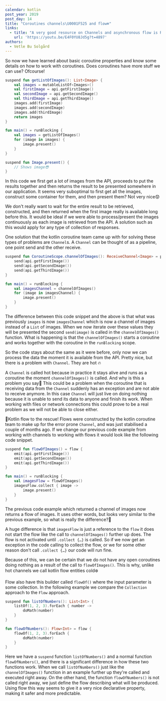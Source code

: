 ```yaml
---
calendar: kotlin
post_year: 2019
post_day: 14
title: "Coroutines channels\U0001F525 and flow❄️"
links:
  - title: "A very good resource on Channels and asynchronous flow is Roman Elizarov's talk on KotlinConf this year in Copenhagen (I was there!\U0001F929)"
    url: 'https://youtu.be/E4F0YU8Jd5g?t=4897'
authors:
  - Vetle Bu Solgård
---
```

So now we have learned about basic coroutine properties and know some details on how to work with coroutines. Does coroutines have more stuff we can use? Ofcourse! 

```kotlin
suspend fun getListOfImages(): List<Image> {
    val images = mutableListOf<Images>()
    val firstImage = api.getFirstImage()
    val secondImage = api.getSecondImage()
    val thirdImage = api.getThirdImage()
    images.add(firstImage)
    images.add(secondImage)
    images.add(thirdImage)
    return images
}

fun main() = runBlocking {
    val images = getListOfImages()
    for (image in images) {
        image.present()
    }
}

suspend fun Image.present() {
    // Shows image😎
}
```

In this code we first get a lot of images from the API, proceeds to put the results together and then returns the result to be presented somewhere in our application. It seems very suboptimal to first get all the images, construct some container for them, and then present them? Not very nice😟

We don't really want to wait for the entire result to be retrieved, constructed, and then returned when the first image really is available long before this. It would be ideal if we were able to process/present the images continuously as each image is retrieved from the API. A solution such as this would apply for any type of collection of responses.

One solution that the kotlin coroutine team came up with for solving these types of problems are `Channel`s. A `Channel` can be thought of as a pipeline, one point send and the other receive.

```kotlin
suspend fun CoroutineScope.channelOfImages(): ReceiveChannel<Image> = produce {
    send(api.getFirstImage())
    send(api.getSecondImage())
    send(api.getThirdImage())
}

fun main() = runBlocking {
    val imagesChannel = channelOfImages()
    for (image in imagesChannel) {
        image.present()
    }
}
```

The difference between this code snippet and the above is that what was previously `images` is now `imagesChannel` which is now a channel of images instead of a `List` of images. When we now iterate over these values they will be presented the second `send(image)` is called in the `channelOfImages()` function. What is happening is that the `channelOfImages()` starts a coroutine and works together with the coroutine in the `runBlocking` scope.

So the code stays about the same as it were before, only now we can process the data the moment it is available from the API. Pretty nice, but there is a problem with `Channel`. They are hot 🔥

A `Channel` is called hot because in practice it stays alive and runs as a coroutine the moment `channelOfImages()` is called. And why is this a problem you say🤔 This could be a problem when the coroutine that is receiving data from the `Channel` suddenly has an exception and are not able to receive anymore. In this case `Channel` will just live on doing nothing because it is unable to send its data to anyone and finish its work. When working with files or network connections this could prove to be a real problem as we will not be able to close either.

🌊Kotlin flow to the rescue! Flows were constructed by the kotlin coroutine team to make up for the error prone `Channel`, and was just stabilised a couple of months ago. If we change our previous code example from working with channels to working with flows it would look like the following code snippet.

```kotlin
suspend fun flowOfImages() = flow {
    emit(api.getFirstImage())
    emit(api.getSecondImage())
    emit(api.getThirdImage())
}

fun main() = runBlocking {
    val imagesFlow = flowOfImages()
    imagesFlow.collect { image ->
        image.present()
    }
}
```

The previous code example which returned a channel of images now returns a flow of images. It uses other words, but looks very similar to the previous example, so what is really the difference?🤔

A huge difference is that `imagesFlow` is just a reference to the `flow` it does not start the flow like the call to `channelOfImages()` further up does. The flow is not activated until `.collect {…}` is called. So if we now get an exception in the code calling to collect the flow, or we for some other reason don't call `.collect {…}` our code will run fine.

Because of this, we can be certain that we do not have any open coroutines doing nothing as a result of the call to `flowOfImages()`. This is why, unlike hot channels we call kotlin flow entities cold❄️

Flow also have this builder called `flowOf()` where the input parameter is some collection. In the following example we compare the `Collection` approach to the `Flow` approach.

```kotlin
suspend fun listOfNumbers(): List<Int> {
    listOf(1, 2, 3).forEach { number ->
        doMath(number)
    }
}

fun flowOfNumbers(): Flow<Int> = flow {
    flowOf(1, 2, 3).forEach {
        doMath(number)
    }
}
```

Here we have a `suspend` function `listOfNumbers()` and a normal function `flowOfNumbers()`, and there is a significant difference in how these two functions work. When we call `listOfNumbers()` just like the `channelOfImages()` function in an example further up they're called and executed right away. On the other hand, the function `flowOfNumbers()` is not called right away, we just define the flow describing what will be produced. Using flow this way seems to give it a very nice declarative property, making it safer and more predictable.

